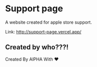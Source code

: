
# Support page

A website created for apple store support.

Link: http://support-page.vercel.app/

## Created by who???!

Created By AlPHA With ❤️